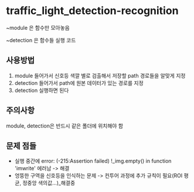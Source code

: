 # traffic_light_detection-recognition

~module 은 함수만 모아놓음

~detection 은 함수들 실행 코드

## 사용방법
1. module 들어가서 신호등 색깔 별로 검출해서 저장할 path 경로들을 알맞게 지정
2. detection 들어가서 path에 원본 데이터가 있는 경로를 지정
3. detection 실행하면 된다

## 주의사항
module, detection은 반드시 같은 폴더에 위치해야 함

## 문제 점들
+ 실행 중간에 error: (-215:Assertion failed) !_img.empty() in function 'imwrite' 에러남
-> 해결
+ 엉뚱한 구역을 신호등을 인식하는 문제
-> 컨투어 과정에 추가 규칙이 필요(ROI 평균, 정중앙 색의값...)_해결중
